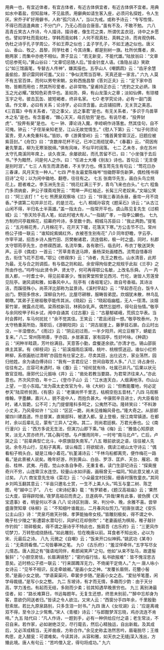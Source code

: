 <!-- { "loadSidebar": true } -->
用典一也，有宜近体者，有宜古体者，有近古体俱宜者，有近古体俱不宜者。用典如水中着盐，但知盐味，不见盐质。用僻典如请生客入座，必须问名探姓，令人生厌。宋乔子旷好用僻书，人称“孤穴诗人”，当以为戒。或称予诗云：“专写性情，不得已而适逢典故；不分门户，乃无心而自合唐音。”虽有不及，不敢不勉。
六八
高青丘笑古人作诗，今人描诗。描诗者，像生花之类，所谓优孟衣冠，诗中之乡愿也。譬如学杜而竟如杜，学韩而竟如韩：人何不观真杜、真韩之诗，而肯观伪韩、伪杜之诗乎孔子学周公，不如王莽之似也；孟子学孔子，不如王通之似也。唐义山、香山、牧之、昌黎，同学杜者；今其诗集，都是别树一旗。杜所伏膺者，庾、鲍两家；而集中亦绝不相似。萧子显云：“若无新变，不能代雄。”陆放翁曰：“文章切忌参死句。”黄山谷曰：“文章切忌随人后。”皆金针度人语。《渔隐丛话》笑欧公“如三馆画笔，专替古人传神”，嫌其描也。五亭山人《嘲鹦鹉》云：“齿牙余慧虽偷拾，那识雷同转可羞。”又曰：“争似流莺当百啭，天真还是一家言。”
六九
人莫不有五官百体，而何以男夸宋朝，女称西施昌黎《答刘正夫》云：“足下家中百物，皆赖而用也；然其所珍爱者，必非常物。”皇甫持正亦云：“虎豹之文必炳，珠玉之光必耀。”故知色彩贵华也。圣如尧、舜，有山龙藻火之章；淡如仙佛，有琼楼玉宇之号。彼击瓦缶、披短褐者，终非名家。
七O
老学究论诗，必有一副门面语。作文章，必曰有关系；论诗学，必曰须含蓄。此店铺招牌，无关货之美恶。《三百篇》中有关系者，“迩之事父，远之事君”是也。有无关系者，“多识于鸟兽草木之名”是也。有含蓄者，“棘心天天，母氏劬劳”是也。有说尽者，“投畀豺虎”、“投畀有昊”是也。
七一
钟、谭论诗入魔，李崆峒作诗落套。然其佳句，自不可掩。钟云：“子侄渐亲知老至，江山无故觉情生。”《慰人下第》云：“似子何须论富贵，旁人未免重科名。”皆妙。李《游黄曾岭》云：“搔首黄曾霄汉近，旧题应被紫苔封。”《舟饮》曰：“贪数岸花杯不记，已冲江雨缆犹牵。”《春暮》云，“荷因有暑先擎盖，柳为无寒渐脱绵。”俱有风味，不似平时阔落。
七二
乙未冬，余在苏州太守孔南溪同年席上，谈久夜深。余屡欲起，而孔苦留不已，曰：“小坐强于去后书。”予为黯然，问是何人之作。曰：“任进士大椿《别友》诗也。首句云：‘无言便是别时泪’。”
七三
人有生而潇洒者，不关学力也。傅玉笥先生有句云：“莺花日办三春课，风月天生一种人。”
七四
严冬友最爱陈梅岑“怕锄野草伤新笋，偶检残书得旧诗”之句；以为闲中锄地、翻卷，往往有之。
七五
张南华先生，画白头鸟立桃花上。题者难之。李玉洲先生云：“桃花红满三干岁，青鸟飞来也白头。”
七六
程鱼门多须纳妾，尹公子璞斋戏贺云：“莺啭一声红袖近，长髯三尺老奴来。”文端公笑曰：“阿三该打！”
七七
熊蔗泉观察咏《兰》云：“伴我三春消永昼，垂帘一月不烧香。”予谓第二句并非兰花，的是兰花。
七八
桐城孙容克《题采石》诗云；“从古江山闲不得，半归名士半英雄。”盖一指太白，一指常开平也。虞山陈见复先生《过桐城》云：“弥天险手高人笔，如此村墟大有人。”一指姚广孝，一指李公麟也。
七九
方制府问亭栽棉花，招幕府吟诗，多至数十韵。桐城马苏臣曰：“我止两韵。”提笔云：“五月棉花秀，八月棉花干。花开天下暖，花落天下寒。”方公击节不已。常州杨公子措一联云：“谁知姹紫嫣红外，衣被苍生别有花”
八0
同年舒瞻，字云亭，作宰平湖，招吾乡诗人施竹田、厉樊榭诸君，流连倡和，极一时之盛。同时，杭郡太守鄂筠亭先生，亦修禊西湖，名流毕集，各有歌行。临去时，布衣丁敬送哭失声。云亭《偶成》一首云：“芳草青青送马蹄，垂杨深处画楼西。流莺自惜春将去，衔住飞花不忍啼。”鄂公《修禊序》云：“诗者，先王之教也。山水清音，此邦为最。无与合之则调孤，有与倡之则和起。余安得拘俗吏之规规乎此拟《兰亭》之所由作也。”呜呼!似此贤令尹、贤太守，何可再得鄂公名敏，上改名乐舜。
八一
丙辰入都，一时耆士中，得见前辈甚少。惟翁霁堂照曾见西河、竹坨，谢皆人芳莲曾见阮亭。谢风调和雅，如春风中人。阮亭有《香祖笔记》，故自号香祖。其诗淡洁，而蹊径殊小。尚茶洋比部称为盆景诗。《溪村早起》云：“早起杏花白，饭牛人出门。野田多傍水，深柳自为村。比屋尽耕稼，服畴皆弟昆。炊烟犹未散，林鸟乱朝暾。”其弟子王继祖敬亭能传其派。《晓起》云：“晓起临幽槛，无人一径清。淡烟萦竹翠，微露点花明。梁燕梳新羽，林鸦杂乳声。偶然忘盥栉，得句且怡情。”敬亭与余同校甲子科乡试，闱中自诵其《过古墓》云：“古墓郁嵯峨，荒鸱立华表。当时会葬时，车马何扰扰！”余不觉其佳。王笑云：“君且闭目一想。”敬亭牧泰州，为太守杨重英所劾，落职后，《游朝阳洞》云：“洞古层崖上，藤萝挂石扉。白云时出没，一半湿僧衣。”《雨过》云：“阴云初过雨，一半夕阳开。闲立豆棚下，蜻蜓去复来。”
八二
常州陈明善，字亦园，乡居甚富，家有园亭，性好吟咏。《种蔬》云：“闲种半畦蔬，芳叶纷满目。天意答小勤，盘餐遂余欲。”亦清才也。锡山邵辰焕主其家。有《柳枝词》云：“前溪烟雨后溪晴，桃叶、桃根惯送迎。谁似小红桥畔柳，系侬画舫过清明”亦园忽有仕宦之志，尽卖其田，出仕远方，家业荡然，园归他姓。余为诵白傅诗曰：“我有一言君应记：世间自取苦人多。”
八三
诗占身份，往往有之。庄容可未遇时，咏《蚕》云：“经纶犹有待，吐属已非凡。”后果以状元致官亚相。唐郭代公元振咏《井》云：“凿处若教当要路，为君常济往来人。”亦此意也。齐次风宗伯，年十二，《登巾子山》云：“江水连天白，人烟满地浮。巾山山上望，一览小东瓯。”龙为霖太史改官为令，咏《大树》云：“但教能覆地，何必定参天”陆双桥贫困，《有感》云：“老骥尚怀千里志，枯桐空抱五音材。”
八四
马观察维翰，字墨麟，嘉兴人，貌不逾中人，而抱负甚大。中康熙辛丑进士，内大臣看验时，诸人皆跪，公不可；九门提督隆科多呵之，公夷然不动。隆转笑曰：“不料渺小丈夫，乃风骨如许！”公曰：“区区一跪，尚未见维翰风骨也。”隆大奇之。从部郎擢四川建昌道。忤总督某，直揭部科，被逮入都。皇上登极，授江南常镇道。在都时，余以后辈礼见，蒙有“三异人”之称。其二，则尚君廷枫、万君光泰也。公《南行漫兴》云：“西方多说无生法，但演刀山即下乘。”咏《梅》云：“雅值心知原欲笑，淡无人赏亦终开。”其心胸可想。与卢雅雨同年，一时号“南马北卢”。亡后，卢哭之云：“前辈典型亡北斗，中原旗鼓失南军。”
八五
眼前欲说之语，往往被人先说。余冬月山行，见桕子离离，误认梅蕊；将欲赋诗，偶读江岷山太守诗云：“偶看桕子梢头白，疑是江梅小着花。”杭堇浦诗云：“千林乌桕都离壳，便作梅花一路看。”是此景被人说矣。晚年好游，所到黄山、白岳、罗浮、匡庐、天台、雁宕、南岳、桂林、武夷、丹霞，觉山水各自争奇，无重复者。读门生邵圮诗云：“探奥搜奇兴不穷，山连霄汉水连空。较量山水如评画，画稿曾无一幅同。”知此意又被人说过矣。
八六
商宝意先生咏《菜花》云：“小朵最宜村妇鬓，细香时簇牧童衣。”其同乡刘鸣玉翻其意云：“半亩只邀名士赏，一生不上美人头。”鸣玉与童二树、陈芝图，号“越中三子”。
八七
《宋诗纪事》载：“有罗颖者，《题汉高祖庙》云；‘果然公大度，容得辟阳侯。’夜梦高祖召而责之，旦遂病卒。”异哉!果有此事，彼伪撰《天宝遗事》者，明皇何以不诛
八八
论诗区别唐、宋，判分中、晚，余雅不喜。尝举盛唐贺知章《咏柳》云：“不知细叶谁裁出，二月春风似剪刀。”初唐张谓之《安乐公主山庄》诗：“灵泉巧凿天孙锦，孝笋能抽帝女枝。”皆雕刻极矣，得不谓之中、晚乎杜少陵之“影遭碧水潜勾引，风妒红花却倒吹”；“老妻画纸为棋局，稚子敲针作钓钩”：琐碎极矣，得不谓之唐诗乎不特此也，施肩吾《古乐府》云：“三更风作切梦刀，万转愁成绕肠线。”如此雕刻，恰在晚唐以前。耳食者不知出处，必以为宋、元最后之诗。
八九
元微之《自嘲》云；“饭来开口似神鸦。”姚武功《某寺》云：“无斋鸽看僧。”二句皆摹神之笔。
九O
《古乐府》：“羞涩佯牵伴。”五字写尽女儿情态。唐人因之有“强语戏同伴，希郎闻笑声”之句。他如“从来不坠马，故遣髻鬟斜”；“小胆空房怯，长眉满镜愁”；“密约临行怯，私书欲报难”：皆不愧淫思古意矣。近时杨公子捂一联云：“行来踯躅浑无力，不倚阑干定倚人。”
九一
唐人咏小女诗云：“见爷不相识，反走牵娘裾。”是画小女之神。“发覆长眉侧，花簪小髻旁。”是画小女之貌。“学语渠渠问，牵裳步步随。”是画小女之态。“爱拈爷笔墨，闲学母裁缝。”是写小女之憨。
九二
东坡诗，有才而无情，多趣而少韵：由于天分高，学力浅也。有起而无结，多刚而少柔；验其知遇早晚景穷也。
九三
离别涛最佳者，如：“路长难算日，书远每题年。无复生还想，终思未别前，”“醉中忘却身为客，意欲仍同送者归。”皆读之令人欲泣。又宋人云：“西窗分手四年余，千里殷勤慰索居。若比九原泉路别，只多含泪一封书。”
九四
唐人《女坟湖》云：“应是离魂双不得，至令沙上少鸳鸯。”宋人《青楼》诗云：“与郎酣梦浑忘晓，鸡亦流连不肯啼。”
九五
陆代曰：“凡人作诗，一题到手，必有一种供给应付之语；老生常淡，不召自来。若作家，必如谢绝泛交，尽行麾去，然后心精独运，自出新裁。及其成后，又必浑成精当，无斧凿痕，方称合作。”余见史称孟浩然苦吟，眉毫脱尽；王维构思，走入醋瓮：可谓难矣。今读其诗，从容和雅，如天衣之无缝j深入浅出，方臻此境。唐人有句云：“苦吟僧入定，得句将成功。”
九六
